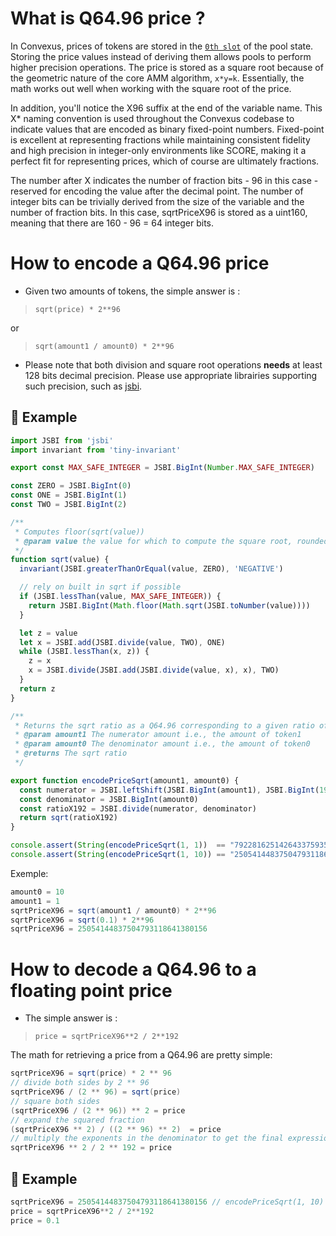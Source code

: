 
# What is Q64.96 price ?

In Convexus, prices of tokens are stored in the [`0th slot`](../core-layer/pool/state.md#slot0) of the pool state. Storing the price values instead of deriving them allows pools to perform higher precision operations. The price is stored as a square root because of the geometric nature of the core AMM algorithm, `x*y=k`. Essentially, the math works out well when working with the square root of the price.

In addition, you'll notice the X96 suffix at the end of the variable name. This X* naming convention is used throughout the Convexus codebase to indicate values that are encoded as binary fixed-point numbers. Fixed-point is excellent at representing fractions while maintaining consistent fidelity and high precision in integer-only environments like SCORE, making it a perfect fit for representing prices, which of course are ultimately fractions. 

The number after X indicates the number of fraction bits - 96 in this case - reserved for encoding the value after the decimal point. The number of integer bits can be trivially derived from the size of the variable and the number of fraction bits. In this case, sqrtPriceX96 is stored as a uint160, meaning that there are 160 - 96 = 64 integer bits.


# How to encode a Q64.96 price

- Given two amounts of tokens, the simple answer is : 

> `sqrt(price) * 2**96`

or 

> `sqrt(amount1 / amount0) * 2**96`

- Please note that both division and square root  operations **needs** at least 128 bits decimal precision. Please use appropriate librairies supporting such precision, such as [jsbi](https://github.com/GoogleChromeLabs/jsbi).

## 🧪 Example

```javascript
import JSBI from 'jsbi'
import invariant from 'tiny-invariant'

export const MAX_SAFE_INTEGER = JSBI.BigInt(Number.MAX_SAFE_INTEGER)

const ZERO = JSBI.BigInt(0)
const ONE = JSBI.BigInt(1)
const TWO = JSBI.BigInt(2)

/**
 * Computes floor(sqrt(value))
 * @param value the value for which to compute the square root, rounded down
 */
function sqrt(value) {
  invariant(JSBI.greaterThanOrEqual(value, ZERO), 'NEGATIVE')

  // rely on built in sqrt if possible
  if (JSBI.lessThan(value, MAX_SAFE_INTEGER)) {
    return JSBI.BigInt(Math.floor(Math.sqrt(JSBI.toNumber(value))))
  }

  let z = value
  let x = JSBI.add(JSBI.divide(value, TWO), ONE)
  while (JSBI.lessThan(x, z)) {
    z = x
    x = JSBI.divide(JSBI.add(JSBI.divide(value, x), x), TWO)
  }
  return z
}

/**
 * Returns the sqrt ratio as a Q64.96 corresponding to a given ratio of amount1 and amount0
 * @param amount1 The numerator amount i.e., the amount of token1
 * @param amount0 The denominator amount i.e., the amount of token0
 * @returns The sqrt ratio
 */

export function encodePriceSqrt(amount1, amount0) {
  const numerator = JSBI.leftShift(JSBI.BigInt(amount1), JSBI.BigInt(192))
  const denominator = JSBI.BigInt(amount0)
  const ratioX192 = JSBI.divide(numerator, denominator)
  return sqrt(ratioX192)
}

console.assert(String(encodePriceSqrt(1, 1))  == "79228162514264337593543950336")
console.assert(String(encodePriceSqrt(1, 10)) == "25054144837504793118641380156")
```

Exemple:
```java
amount0 = 10
amount1 = 1
sqrtPriceX96 = sqrt(amount1 / amount0) * 2**96
sqrtPriceX96 = sqrt(0.1) * 2**96
sqrtPriceX96 = 25054144837504793118641380156
```

# How to decode a Q64.96 to a floating point price

- The simple answer is : 

> `price = sqrtPriceX96**2 / 2**192`

The math for retrieving a price from a Q64.96 are pretty simple: 

```java
sqrtPriceX96 = sqrt(price) * 2 ** 96
// divide both sides by 2 ** 96
sqrtPriceX96 / (2 ** 96) = sqrt(price)
// square both sides
(sqrtPriceX96 / (2 ** 96)) ** 2 = price
// expand the squared fraction
(sqrtPriceX96 ** 2) / ((2 ** 96) ** 2)  = price
// multiply the exponents in the denominator to get the final expression
sqrtPriceX96 ** 2 / 2 ** 192 = price
```

## 🧪 Example

```java
sqrtPriceX96 = 25054144837504793118641380156 // encodePriceSqrt(1, 10)
price = sqrtPriceX96**2 / 2**192
price = 0.1
```
